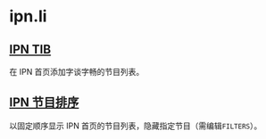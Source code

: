 # ipn.li

## [IPN TIB](ipn-tib.user.js?raw=true)
在 IPN 首页添加字谈字畅的节目列表。

## [IPN 节目排序](ipn-list.user.js?raw=true)
以固定顺序显示 IPN 首页的节目列表，隐藏指定节目（需编辑`FILTERS`）。